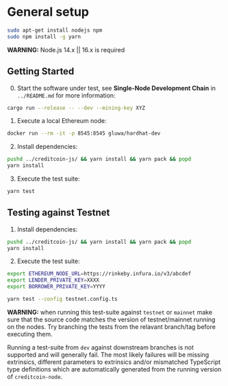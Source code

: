 # General setup

```bash
sudo apt-get install nodejs npm
sudo npm install -g yarn
```

**WARNING:** Node.js 14.x || 16.x is required

## Getting Started

0. Start the software under test, see **Single-Node Development Chain** in `../README.md`
   for more information:

```bash
cargo run --release -- --dev --mining-key XYZ
```

1. Execute a local Ethereum node:

```bash
docker run --rm -it -p 8545:8545 gluwa/hardhat-dev
```

2. Install dependencies:

```bash
pushd ../creditcoin-js/ && yarn install && yarn pack && popd
yarn install
```

3. Execute the test suite:

```bash
yarn test
```

## Testing against Testnet

1. Install dependencies:

```bash
pushd ../creditcoin-js/ && yarn install && yarn pack && popd
yarn install
```

2. Execute the test suite:

```bash
export ETHEREUM_NODE_URL=https://rinkeby.infura.io/v3/abcdef
export LENDER_PRIVATE_KEY=XXXX
export BORROWER_PRIVATE_KEY=YYYY

yarn test --config testnet.config.ts
```

**WARNING:**
when running this test-suite against `testnet` or `mainnet` make sure that the
source code matches the version of testnet/mainnet running on the nodes. Try
branching the tests from the relavant branch/tag before executing them.

Running a test-suite from `dev` against downstream branches is not supported and
will generally fail. The most likely failures will be missing extrinsics, different
parameters to extrinsics and/or mismatched TypeScript type definitions which are
automatically generated from the running version of `creditcoin-node`.
